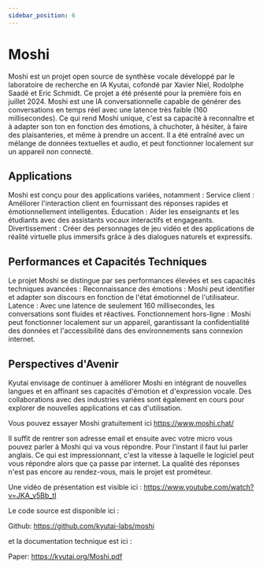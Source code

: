 ```yaml
---
sidebar_position: 6
---
```


# Moshi

Moshi est un projet open source de synthèse vocale développé par le laboratoire de recherche en IA Kyutai, cofondé par Xavier Niel, Rodolphe Saadé et Eric Schmidt. Ce projet a été présenté pour la première fois en juillet 2024. Moshi est une IA conversationnelle capable de générer des conversations en temps réel avec une latence très faible (160 millisecondes).
Ce qui rend Moshi unique, c'est sa capacité à reconnaître et à adapter son ton en fonction des émotions, à chuchoter, à hésiter, à faire des plaisanteries, et même à prendre un accent. Il a été entraîné avec un mélange de données textuelles et audio, et peut fonctionner localement sur un appareil non connecté.

## Applications

Moshi est conçu pour des applications variées, notamment :
Service client : Améliorer l'interaction client en fournissant des réponses rapides et émotionnellement intelligentes.
Éducation : Aider les enseignants et les étudiants avec des assistants vocaux interactifs et engageants.
Divertissement : Créer des personnages de jeu vidéo et des applications de réalité virtuelle plus immersifs grâce à des dialogues naturels et expressifs.

## Performances et Capacités Techniques

Le projet Moshi se distingue par ses performances élevées et ses capacités techniques avancées :
Reconnaissance des émotions : Moshi peut identifier et adapter son discours en fonction de l'état émotionnel de l'utilisateur.
Latence : Avec une latence de seulement 160 millisecondes, les conversations sont fluides et réactives.
Fonctionnement hors-ligne : Moshi peut fonctionner localement sur un appareil, garantissant la confidentialité des données et l'accessibilité dans des environnements sans connexion internet.

## Perspectives d'Avenir

Kyutai envisage de continuer à améliorer Moshi en intégrant de nouvelles langues et en affinant ses capacités d'émotion et d'expression vocale. Des collaborations avec des industries variées sont également en cours pour explorer de nouvelles applications et cas d'utilisation.

Vous pouvez essayer Moshi gratuitement ici https://www.moshi.chat/

Il suffit de rentrer son adresse email et ensuite avec votre micro vous pouvez parler à Moshi qui va vous répondre. Pour l'instant il faut lui parler anglais. Ce qui est impressionnant, c'est la vitesse à laquelle le logiciel peut vous répondre alors que ça passe par internet. La qualité des réponses n'est pas encore au rendez-vous, mais le projet est prométeur.

Une vidéo de présentation est visible ici : https://www.youtube.com/watch?v=JKA_v5Bb_tI

Le code source est disponible ici :

Github: https://github.com/kyutai-labs/moshi

et la documentation technique est ici :

Paper: https://kyutai.org/Moshi.pdf
